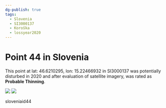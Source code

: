 ```yaml
---
dg-publish: true
tags:
  - Slovenia
  - SI3000137
  - Koroška
  - lossyear2020
---
```


# Point 44 in Slovenia

This point at lat: 46.6210295, lon: 15.22466932 in SI3000137 was potentially disturbed in 2020 and after evaluation of satellite imagery, was rated as **Probable Thinning**.

<div class='juxtapose' data-showcredits='false'>
<img src='https://baserow-backend-production20240528124524339000000001.s3.amazonaws.com/user_files/Bvj0du415FAdSvT4RaxzZVQJOWeScZjh_5427ee850b578bfe67d1947dd8b93ccab5069443d9752cbc00f9e1321b05edab.png' data-label='February 2019' />
<img src='https://baserow-backend-production20240528124524339000000001.s3.amazonaws.com/user_files/oOXuLCJLiB9JTXMdSVw2jkqRhZvoBhft_31114e270f00a6cb01cd672f39d77229a481ca8a712ebe23d8bb03540d5454ac.png' data-label='February 2021' />
</div>

sloveniaid44